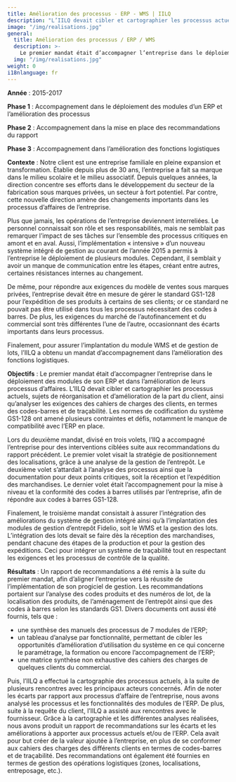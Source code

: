 ```yaml
---
title: Amélioration des processus - ERP - WMS | IILQ
description: "L’IILQ devait cibler et cartographier les processus actuels, sujets de réorganisation et d’amélioration de la part du client, ainsi qu’analyser les exigences des cahiers de charges des clients, en termes des codes-barres et de traçabilité."
image: "/img/realisations.jpg"
general:
  title: Amélioration des processus / ERP / WMS
  description: >-
    Le premier mandat était d’accompagner l’entreprise dans le déploiement des modules de son ERP et dans l’amélioration de leurs processus d’affaires. L’IILQ devait cibler et cartographier les processus actuels, sujets de réorganisation et d’amélioration de la part du client, ainsi qu’analyser les exigences des cahiers de charges des clients, en termes des codes-barres et de traçabilité. Les normes de codification du système GS1-128 ont amené plusieurs contraintes et défis, notamment le manque de compatibilité avec l’ERP en place. Lors du deuxième mandat, divisé en trois volets, l’IIQ a accompagné l’entreprise pour des interventions ciblées suite aux recommandations du rapport précédent.
  img: "/img/realisations.jpg"
weight: 0
i18nlanguage: fr
---
```


**Année** : 2015-2017

**Phase 1** : Accompagnement dans le déploiement des modules d’un ERP et l’amélioration des processus

**Phase 2** : Accompagnement dans la mise en place des recommandations du rapport

**Phase 3** : Accompagnement dans l’amélioration des fonctions logistiques 

**Contexte** : Notre client est une entreprise familiale en pleine expansion et transformation. Établie depuis plus de 30 ans, l’entreprise a fait sa marque dans le milieu scolaire et le milieu associatif. Depuis quelques années, la direction concentre ses efforts dans le développement du secteur de la fabrication sous marques privées, un secteur à fort potentiel.  Par contre, cette nouvelle direction amène des changements importants dans les processus d’affaires de l’entreprise.

Plus que jamais, les opérations de l’entreprise deviennent interreliées. Le personnel connaissait son rôle et ses responsabilités, mais ne semblait pas remarquer l’impact de ses tâches sur l’ensemble des processus critiques en amont et en aval. Aussi, l’implémentation « intensive » d’un nouveau système intégré de gestion au courant de l’année 2015 a permis à l’entreprise le déploiement de plusieurs modules. Cependant, il semblait y avoir un manque de communication entre les étapes, créant entre autres, certaines résistances internes au changement. 

De même, pour répondre aux exigences du modèle de ventes sous marques privées, l’entreprise devait être en mesure de gérer le standard GS1-128 pour l’expédition de ses produits à certains de ses clients; or ce standard ne pouvait pas être utilisé dans tous les processus nécessitant des codes à barres. De plus, les exigences du marché de l’autofinancement et du commercial sont très différentes l’une de l’autre, occasionnant des écarts importants dans leurs processus. 

Finalement, pour assurer l’implantation du module WMS et de gestion de lots, l’IILQ a obtenu un mandat d’accompagnement dans l’amélioration des fonctions logistiques. 


**Objectifs** : Le premier mandat était d’accompagner l’entreprise dans le déploiement des modules de son ERP et dans l’amélioration de leurs processus d’affaires. L’IILQ devait cibler et cartographier les processus actuels, sujets de réorganisation et d’amélioration de la part du client, ainsi qu’analyser les exigences des cahiers de charges des clients, en termes des codes-barres et de traçabilité. Les normes de codification du système GS1-128 ont amené plusieurs contraintes et défis, notamment le manque de compatibilité avec l’ERP en place. 

Lors du deuxième mandat, divisé en trois volets, l’IIQ a accompagné l’entreprise pour des interventions ciblées suite aux recommandations du rapport précédent. Le premier volet visait la stratégie de positionnement des localisations, grâce à une analyse de la gestion de l’entrepôt. Le deuxième volet s’attardait à l’analyse des processus ainsi que la documentation pour deux points critiques, soit la réception et l’expédition des marchandises. Le dernier volet était l’accompagnement pour la mise à niveau et la conformité des codes à barres utilisés par l’entreprise, afin de répondre aux codes à barres GS1-128.

Finalement, le troisième mandat consistait à assurer l’intégration des améliorations du système de gestion intégré ainsi qu’à l’implantation des modules de gestion d’entrepôt Fidelio, soit le WMS et la gestion des lots. L’intégration des lots devait se faire dès la réception des marchandises, pendant chacune des étapes de la production et pour la gestion des expéditions. Ceci pour intégrer un système de traçabilité tout en respectant les exigences et les processus de contrôle de la qualité. 

**Résultats** : Un rapport de recommandations a été remis à la suite du premier mandat, afin d’aligner l’entreprise vers la réussite de l’implémentation de son progiciel de gestion. Les recommandations portaient sur l’analyse des codes produits et des numéros de lot, de la localisation des produits, de l’aménagement de l’entrepôt ainsi que des codes à barres selon les standards GS1. Divers documents ont aussi été fournis, tels que : 

- une synthèse des manuels des processus de 7 modules de l’ERP;
- un tableau d’analyse par fonctionnalité, permettant de cibler les opportunités d’amélioration d’utilisation du système en ce qui concerne le paramétrage, la formation ou encore l’accompagnement de l’ERP;
- une matrice synthèse non exhaustive des cahiers des charges de quelques clients du commercial.

Puis, l’IILQ a effectué la cartographie des processus actuels, à la suite de plusieurs rencontres avec les principaux acteurs concernés. Afin de noter les écarts par rapport aux processus d’affaire de l’entreprise, nous avons analysé les processus et les fonctionnalités des modules de l’ERP. De plus, suite à la requête du client, l’IILQ a assisté aux rencontres avec le fournisseur. Grâce à la cartographie et les différentes analyses réalisées, nous avons produit un rapport de recommandations sur les écarts et les améliorations à apporter aux processus actuels et/ou de l’ERP. Cela avait pour but créer de la valeur ajoutée à l’entreprise, en plus de se conformer aux cahiers des charges des différents clients en termes de codes-barres et de traçabilité. Des recommandations ont également été fournies en termes de gestion des opérations logistiques (zones, localisations, entreposage, etc.).
